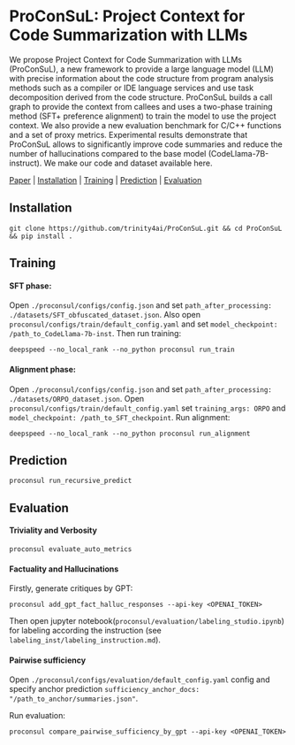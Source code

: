 # ProConSuL: Project Context for Code Summarization with LLMs
We propose Project Context for Code Summarization with LLMs (ProConSuL), a new framework to provide a large language model (LLM) with precise information about the code structure from program analysis methods such as a compiler or IDE language services and use task decomposition derived from the code structure. ProConSuL builds a call graph to provide the context from callees and uses a two-phase training method (SFT+ preference alignment) to train the model to use the project context. We also provide a new evaluation benchmark for C/C++ functions and a set of proxy metrics. Experimental results demonstrate that ProConSuL allows to significantly improve code summaries and reduce the number of hallucinations compared to the base model (CodeLlama-7B-instruct). We make our code and dataset available here.

[Paper](https://aclanthology.org/2024.emnlp-industry.65/) | [Installation](#installation) | [Training](#training) | [Prediction](#prediction) | [Evaluation](#evaluation)

## Installation

```
git clone https://github.com/trinity4ai/ProConSuL.git && cd ProConSuL && pip install .
```

## Training
#### SFT phase:
Open `./proconsul/configs/config.json` and set `path_after_processing: ./datasets/SFT_obfuscated_dataset.json`. Also open `proconsul/configs/train/default_config.yaml` and set `model_checkpoint: /path_to_CodeLlama-7b-inst`. Then run training: 
```
deepspeed --no_local_rank --no_python proconsul run_train
```

#### Alignment phase:
Open `./proconsul/configs/config.json` and set `path_after_processing: ./datasets/ORPO_dataset.json`. Open `proconsul/configs/train/default_config.yaml` set `training_args: ORPO` and `model_checkpoint: /path_to_SFT_checkpoint`. Run alignment:
```
deepspeed --no_local_rank --no_python proconsul run_alignment
```

## Prediction

```
proconsul run_recursive_predict
```

## Evaluation

#### Triviality and Verbosity
```
proconsul evaluate_auto_metrics
```
#### Factuality and Hallucinations
Firstly, generate critiques by GPT:
```
proconsul add_gpt_fact_halluc_responses --api-key <OPENAI_TOKEN>
```
Then open jupyter notebook(`proconsul/evaluation/labeling_studio.ipynb`) for labeling according the instruction (see `labeling_inst/labeling_instruction.md`).

#### Pairwise sufficiency
Open `./proconsul/configs/evaluation/default_config.yaml` config and specify anchor prediction `sufficiency_anchor_docs: "/path_to_anchor/summaries.json"`. 

Run evaluation:
```
proconsul compare_pairwise_sufficiency_by_gpt --api-key <OPENAI_TOKEN>
```

